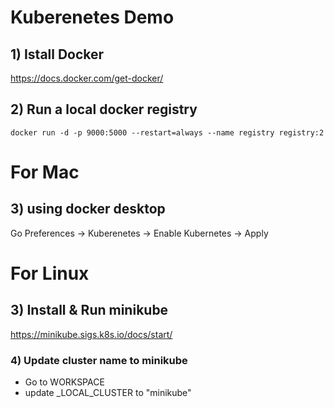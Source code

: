 # Kuberenetes Demo

## 1) Istall Docker
https://docs.docker.com/get-docker/

## 2) Run a local docker registry

```posix-terminal
docker run -d -p 9000:5000 --restart=always --name registry registry:2
```

# For Mac 

## 3) using docker desktop

Go Preferences -> Kuberenetes -> Enable Kubernetes -> Apply

# For Linux

## 3) Install & Run minikube
https://minikube.sigs.k8s.io/docs/start/

### 4) Update cluster name to minikube

- Go to WORKSPACE
- update _LOCAL_CLUSTER to "minikube"
